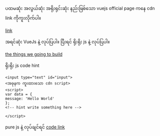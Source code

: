  ပထမဆုံး အလွယ်ဆုံး အရိုးရုင်းဆုံး နည်းဖြစ်သော  vuejs official page ကနေ cdn link ကိုကူးလိုက်ပါ။

[link](https://vuejs.org/v2/guide/installation.html)


အရင်ဆုံး VueJs နဲ့ လုပ်ပြပါ။
ပြီးရင် ရိုးရိုး js နဲ့ လုပ်ပြပါ။


[the things we going to build](https://github.com/KoMoeArkarOhm/image_resources_to_use_in_my_repositories/blob/master/show%20data%20binding.mp4)


ရိုးရိုး js code hint
```
<input type="text" id="input">
<အခုနက ကူးထားသော cdn script>
<script>
var data = {
message: 'Hello World'
};
<!-- hint write something here -->

</script>
```

pure js နဲ့ လုပ်ချင်ရင်
[code link](https://jsfiddle.net/v5owbwf0/4/)
